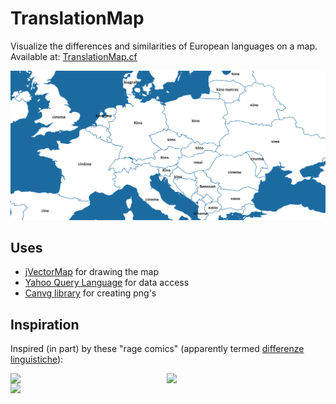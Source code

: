 # TranslationMap
Visualize the differences and similarities of European languages on a map.  
Available at: [TranslationMap.cf](http://www.translationmap.cf)

![translationmap](translation-map.png)

## Uses
* [jVectorMap](http://jvectormap.com) for drawing the map
* [Yahoo Query Language](https://developer.yahoo.com/yql/) for data access
* [Canvg library](https://code.google.com/p/canvg/) for creating png's

## Inspiration
Inspired (in part) by these "rage comics" (apparently termed [differenze linguistiche](http://knowyourmeme.com/memes/differenze-linguistiche)):


<img src="http://i2.kym-cdn.com/photos/images/original/000/256/637/c13.jpg" align="left" width="250" >
<img src="http://i0.kym-cdn.com/photos/images/original/000/271/654/cb9.jpg" align="left" width="250" >
<img src="http://i0.kym-cdn.com/photos/images/original/000/271/664/78e.jpg" align="left" width="250" >

